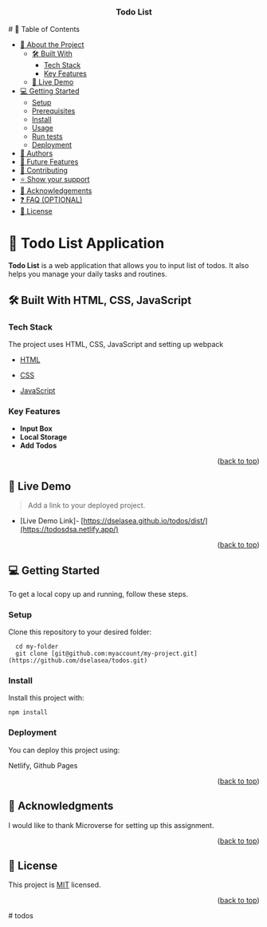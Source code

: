 <a name="readme-top"></a>
<div align="center">
  <h3><b>Todo List</b></h3>

</div>
# 📗 Table of Contents

- [📖 About the Project](#about-project)
  - [🛠 Built With](#built-with)
    - [Tech Stack](#tech-stack)
    - [Key Features](#key-features)
  - [🚀 Live Demo](#live-demo)
- [💻 Getting Started](#getting-started)
  - [Setup](#setup)
  - [Prerequisites](#prerequisites)
  - [Install](#install)
  - [Usage](#usage)
  - [Run tests](#run-tests)
  - [Deployment](#triangular_flag_on_post-deployment)
- [👥 Authors](#authors)
- [🔭 Future Features](#future-features)
- [🤝 Contributing](#contributing)
- [⭐️ Show your support](#support)
- [🙏 Acknowledgements](#acknowledgements)
- [❓ FAQ (OPTIONAL)](#faq)
- [📝 License](#license)

# 📖 Todo List Application <a name="about-project"></a>


**Todo List** is a web application that allows you to input list of todos. It also helps you manage your daily tasks and routines.

## 🛠 Built With <a name="built-with">HTML, CSS, JavaScript</a>

### Tech Stack <a name="tech-stack"></a>

The project uses HTML, CSS, JavaScript and setting up webpack

  <ul>
    <li><a href="">HTML</a></li>
  </ul>

  <ul>
    <li><a href="">CSS</a></li>
  </ul>

  <ul>
    <li><a href="">JavaScript</a></li>
  </ul>


### Key Features <a name="key-features"></a>

- **Input Box**
- **Local Storage**
- **Add Todos**

<p align="right">(<a href="#readme-top">back to top</a>)</p>

## 🚀 Live Demo <a name="live-demo"></a>

> Add a link to your deployed project.

- [Live Demo Link]- [https://dselasea.github.io/todos/dist/](https://todosdsa.netlify.app/)

<p align="right">(<a href="#readme-top">back to top</a>)</p>

<!-- GETTING STARTED -->

## 💻 Getting Started <a name="getting-started"></a>


To get a local copy up and running, follow these steps.



### Setup

Clone this repository to your desired folder: 

```
  cd my-folder
  git clone [git@github.com:myaccount/my-project.git](https://github.com/dselasea/todos.git)
```

### Install

Install this project with: 
```
npm install

```


### Deployment

You can deploy this project using:

Netlify, Github Pages


<p align="right">(<a href="#readme-top">back to top</a>)</p>


## 🙏 Acknowledgments <a name="acknowledgements"></a>


I would like to thank Microverse for setting up this assignment.

<p align="right">(<a href="#readme-top">back to top</a>)</p>


## 📝 License <a name="license"></a>

This project is [MIT](./LICENSE.md) licensed.


<p align="right">(<a href="#readme-top">back to top</a>)</p>
# todos
